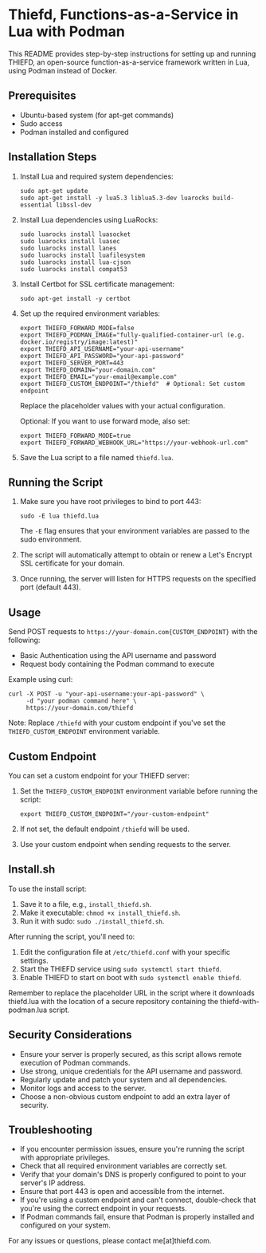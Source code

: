 # Thiefd, Functions-as-a-Service in Lua with Podman

This README provides step-by-step instructions for setting up and running THIEFD, an open-source function-as-a-service framework written in Lua, using Podman instead of Docker.

## Prerequisites

- Ubuntu-based system (for apt-get commands)
- Sudo access
- Podman installed and configured

## Installation Steps

1. Install Lua and required system dependencies:
   ```
   sudo apt-get update
   sudo apt-get install -y lua5.3 liblua5.3-dev luarocks build-essential libssl-dev
   ```

2. Install Lua dependencies using LuaRocks:
   ```
   sudo luarocks install luasocket
   sudo luarocks install luasec
   sudo luarocks install lanes
   sudo luarocks install luafilesystem
   sudo luarocks install lua-cjson
   sudo luarocks install compat53
   ```

3. Install Certbot for SSL certificate management:
   ```
   sudo apt-get install -y certbot
   ```

4. Set up the required environment variables:
   ```
   export THIEFD_FORWARD_MODE=false
   export THIEFD_PODMAN_IMAGE="fully-qualified-container-url (e.g. docker.io/registry/image:latest)"
   export THIEFD_API_USERNAME="your-api-username"
   export THIEFD_API_PASSWORD="your-api-password"
   export THIEFD_SERVER_PORT=443
   export THIEFD_DOMAIN="your-domain.com"
   export THIEFD_EMAIL="your-email@example.com"
   export THIEFD_CUSTOM_ENDPOINT="/thiefd"  # Optional: Set custom endpoint
   ```
   Replace the placeholder values with your actual configuration.

   Optional: If you want to use forward mode, also set:
   ```
   export THIEFD_FORWARD_MODE=true
   export THIEFD_FORWARD_WEBHOOK_URL="https://your-webhook-url.com"
   ```

5. Save the Lua script to a file named `thiefd.lua`.

## Running the Script

1. Make sure you have root privileges to bind to port 443:
   ```
   sudo -E lua thiefd.lua
   ```
   The `-E` flag ensures that your environment variables are passed to the sudo environment.

2. The script will automatically attempt to obtain or renew a Let's Encrypt SSL certificate for your domain.

3. Once running, the server will listen for HTTPS requests on the specified port (default 443).

## Usage

Send POST requests to `https://your-domain.com{CUSTOM_ENDPOINT}` with the following:
- Basic Authentication using the API username and password
- Request body containing the Podman command to execute

Example using curl:
```
curl -X POST -u "your-api-username:your-api-password" \
     -d "your podman command here" \
     https://your-domain.com/thiefd
```

Note: Replace `/thiefd` with your custom endpoint if you've set the `THIEFD_CUSTOM_ENDPOINT` environment variable.

## Custom Endpoint

You can set a custom endpoint for your THIEFD server:

1. Set the `THIEFD_CUSTOM_ENDPOINT` environment variable before running the script:
   ```
   export THIEFD_CUSTOM_ENDPOINT="/your-custom-endpoint"
   ```

2. If not set, the default endpoint `/thiefd` will be used.

3. Use your custom endpoint when sending requests to the server.

## Install.sh

To use the install script:

1. Save it to a file, e.g., `install_thiefd.sh`.
2. Make it executable: `chmod +x install_thiefd.sh`.
3. Run it with sudo: `sudo ./install_thiefd.sh`.

After running the script, you'll need to:

1. Edit the configuration file at `/etc/thiefd.conf` with your specific settings.
2. Start the THIEFD service using `sudo systemctl start thiefd`.
3. Enable THIEFD to start on boot with `sudo systemctl enable thiefd`.

Remember to replace the placeholder URL in the script where it downloads thiefd.lua with the location of a secure repository containing the thiefd-with-podman.lua script.

## Security Considerations

- Ensure your server is properly secured, as this script allows remote execution of Podman commands.
- Use strong, unique credentials for the API username and password.
- Regularly update and patch your system and all dependencies.
- Monitor logs and access to the server.
- Choose a non-obvious custom endpoint to add an extra layer of security.

## Troubleshooting

- If you encounter permission issues, ensure you're running the script with appropriate privileges.
- Check that all required environment variables are correctly set.
- Verify that your domain's DNS is properly configured to point to your server's IP address.
- Ensure that port 443 is open and accessible from the internet.
- If you're using a custom endpoint and can't connect, double-check that you're using the correct endpoint in your requests.
- If Podman commands fail, ensure that Podman is properly installed and configured on your system.

For any issues or questions, please contact me[at]thiefd.com.
